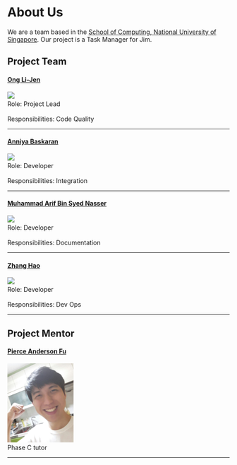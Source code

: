# About Us

We are a team based in the [School of Computing, National University of Singapore](http://www.comp.nus.edu.sg).
Our project is a Task Manager for Jim.

## Project Team

#### [Ong Li-Jen]() <br>
<img src="images/" width="150"><br>
Role: Project Lead <br>  
Responsibilities: Code Quality

-----

#### [Anniya Baskaran]()
<img src="images/" width="150"><br>
Role: Developer <br>  
Responsibilities: Integration 

-----

#### [Muhammad Arif Bin Syed Nasser]() 
<img src="images/" width="150"><br>
Role: Developer <br>  
Responsibilities: Documentation

-----

#### [Zhang Hao]()
<img src="images/" width="150"><br>
Role: Developer <br>  
Responsibilities: Dev Ops

-----

## Project Mentor

#### [Pierce Anderson Fu]()
<img src="images/PierceAndersonFu.png" width="150"><br>
Phase C tutor

-----
